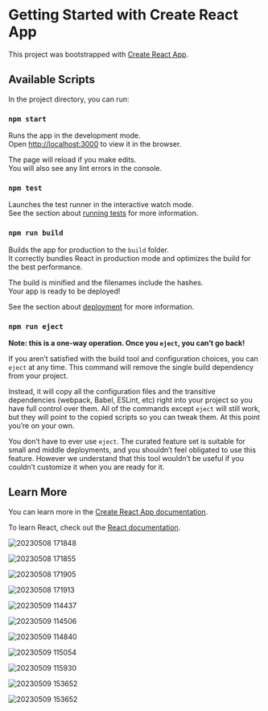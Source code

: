# Getting Started with Create React App

This project was bootstrapped with [Create React App](https://github.com/facebook/create-react-app).

## Available Scripts

In the project directory, you can run:

### `npm start`

Runs the app in the development mode.\
Open [http://localhost:3000](http://localhost:3000) to view it in the browser.

The page will reload if you make edits.\
You will also see any lint errors in the console.

### `npm test`

Launches the test runner in the interactive watch mode.\
See the section about [running tests](https://facebook.github.io/create-react-app/docs/running-tests) for more information.

### `npm run build`

Builds the app for production to the `build` folder.\
It correctly bundles React in production mode and optimizes the build for the best performance.

The build is minified and the filenames include the hashes.\
Your app is ready to be deployed!

See the section about [deployment](https://facebook.github.io/create-react-app/docs/deployment) for more information.

### `npm run eject`

**Note: this is a one-way operation. Once you `eject`, you can’t go back!**

If you aren’t satisfied with the build tool and configuration choices, you can `eject` at any time. This command will remove the single build dependency from your project.

Instead, it will copy all the configuration files and the transitive dependencies (webpack, Babel, ESLint, etc) right into your project so you have full control over them. All of the commands except `eject` will still work, but they will point to the copied scripts so you can tweak them. At this point you’re on your own.

You don’t have to ever use `eject`. The curated feature set is suitable for small and middle deployments, and you shouldn’t feel obligated to use this feature. However we understand that this tool wouldn’t be useful if you couldn’t customize it when you are ready for it.

## Learn More

You can learn more in the [Create React App documentation](https://facebook.github.io/create-react-app/docs/getting-started).

To learn React, check out the [React documentation](https://reactjs.org/).

![20230508 171848](https://user-images.githubusercontent.com/16601623/236929661-45aee2c0-0552-45e5-8b80-9256a301d028.jpg)

![20230508 171855](https://user-images.githubusercontent.com/16601623/236929690-67d376a3-6ac5-45a2-8660-240ce1c1185b.jpg)

![20230508 171905](https://user-images.githubusercontent.com/16601623/236929717-c2bf873a-6da5-434d-ae99-d343abc577b8.jpg)

![20230508 171913](https://user-images.githubusercontent.com/16601623/236929733-5ca7ffbd-3fce-4099-9dfd-ae57baa513c6.jpg)

![20230509 114437](https://github.com/NogueiraJr/PageInspectionChallenge/assets/16601623/f60878ff-795b-4dd0-8c13-c12393d272c3)

![20230509 114506](https://github.com/NogueiraJr/PageInspectionChallenge/assets/16601623/217ae3a4-c181-47b3-8788-b733c197a2f2)

![20230509 114840](https://github.com/NogueiraJr/PageInspectionChallenge/assets/16601623/10b73d6c-4af7-4521-8112-3cf33ed47613)

![20230509 115054](https://github.com/NogueiraJr/PageInspectionChallenge/assets/16601623/6ef793f2-6ea3-4e7b-94c5-890a86a5b431)

![20230509 115930](https://github.com/NogueiraJr/PageInspectionChallenge/assets/16601623/943099e0-a29d-4955-8963-9cc9cf3417e4)

![20230509 153652](https://github.com/NogueiraJr/PageInspectionChallenge/assets/16601623/842a51af-0538-418c-9f7f-56ed3fcf37bd)

![20230509 153652](https://github.com/NogueiraJr/PageInspectionChallenge/assets/16601623/f4570408-80b6-4317-957a-95738fb4c6ae)

